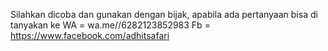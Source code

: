 Silahkan dicoba dan gunakan dengan bijak, apabila ada pertanyaan bisa di tanyakan ke WA = wa.me//6282123852983
 Fb = https://www.facebook.com/adhitsafari
